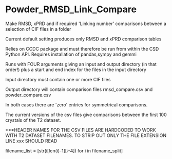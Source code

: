 # Powder_RMSD_Link_Compare
Make RMSD, xPRD and if required 'Linking number' comparisons between a selection of CIF files in a folder

Current default setting produces only RMSD and xPRD comparison tables

Relies on CCDC package and must therefore be run from within the CSD Python API.
Requires installation of pandas,sympy and gemmi

Runs with FOUR arguments giving an input and output directory (in that order!) plus a start and end index for the files in the input directory

Input directory must contain one or more CIF files

Output directory will contain comparison files rmsd_compare.csv and powder_compare.csv

In both cases there are 'zero' entries for symmetrical comparisons. 

The current versions of the csv files give comparisons between the first 100 crystals of the T2 dataset.

***HEADER NAMES FOR THE CSV FILES ARE HARDCODED TO WORK WITH T2 DATASET FILENAMES. 
   TO STRIP OUT ONLY THE FILE EXTENSION  LINE xxx SHOULD READ
   
   filename_list = [str(i[len(i)-1][:-4]) for i in filename_split]
